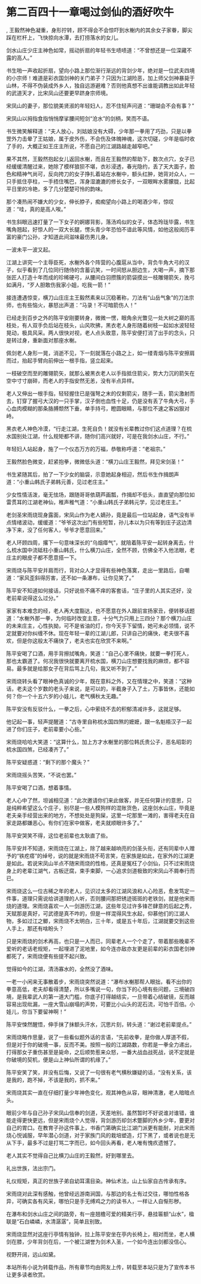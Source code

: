 # 第二百四十一章喝过剑仙的酒好吹牛
,  王毅然神色凝重，身形拧转，顾不得会不会惊吓到水榭内的其余女子家眷，脚尖踩在栏杆上，飞快掠向水潭，去打捞落水的女儿。
   剑水山庄少庄主神色如常，摇动折扇的年轻书生啧啧道：“不曾想还是一位深藏不露的高人。”
   书生啪一声收起折扇，望向小路上那位渐行渐远的背剑少年，绝对是一位武夫四境的小宗师！难道是彩衣国剑神的关门弟子？只因为江湖险恶，加上师父剑神暴毙于山林，不得不伪装成外乡人，独自远游避难？否则他真想不出谁能调教出如此年轻的武道天才，比宋凤山还要更早跻身宗师境。
   宋凤山的妻子，那位貌美贤淑的年轻妇人，忍不住轻声问道：“珊瑚会不会有事？”
   宋凤山以拇指食指悄悄摩挲腰间短剑“沧水”的剑柄，笑而不语。
   书生微笑解释道：“夫人放心，刘姑娘没有大碍，少年那一拳用了巧劲，只是以拳罡外力击晕了王姑娘，属于皮外伤，不会伤及体魄神魂，这次切磋，少年是临时收了手的，大概正如王庄主所说，不愿自己的江湖路越走越窄吧。”
   果不其然，王毅然抱起女儿返回水榭，而且在王毅然的帮助下，数次点穴，女子已经缓缓清醒过来，她除了模样狼狈不堪，衣衫浸透，春光隐约，丢了天大面子，脸色和精神气尚可，反向挎刀的女子挣扎着站在水榭中，额头红肿，她背对众人，一只手抵住亭柱，一手捂住嘴巴，浑身湿漉漉的修长女子，一双眼眸水雾朦胧，比起平日里的冷艳，多了几分楚楚可怜的韵味。
   那个凑热闹不嫌大的少女，伸长脖子，痴痴望向小路上的喝酒少年，惊叹道：“哇，真的是高人唉。”
   书生斜眼迅速打量了一下女子的婀娜背影，落汤鸡似的女子，体态玲珑毕露，书生嘴角翘起，好惊人的一双大长腿，愣头青少年恐怕不谙此等风情，如他这般阅历丰富的豪门公孙，才知道此间滋味最伤男儿身。
   一波未平一波又起。
   江湖上讲究一个主辱臣死，水榭外各个阵营的心腹扈从当中，背负牛角大弓的汉子，似乎看到了几位同行随侍的含蓄讥笑，一时间怒从胆边生，大喝一声，摘下那张匠人打造十年而成的珍稀硬弓，从腰间白羽攒簇的箭袋摸出一枝雕翎箭矢，挽弓如满月，“歹人胆敢伤我家小姐，吃我一箭！”
   接连遭遇惊变，横刀山庄庄主王毅然素来以沉稳著称，刀法有“山岳气象”的刀法宗师，也有些恼火，暴怒出声道：“马录！不可暗箭伤人！”
   已经走到百步之外的陈平安刚要转身，微微一愣，眼角余光瞥见一处大树之巅的高枝处，有人双手负后站在枝头，山风吹拂，黑衣老人身形随着树枝一起如水波轻轻晃动，极具风采。两人很快对视，老人点头致意，陈平安便打消了出手的念头，只是转过身，重新面对那座水榭。
   佩剑老人身形一晃，消逝不见，下一刻就落在小路之上，如一缕青烟与陈平安擦肩而过，抬起手臂向前伸出一根手指，竖立起来。
   一枝破空而至的雕翎箭矢，就那么被黑衣老人以手指抵住箭尖，势大力沉的箭矢在空中寸寸崩碎，而老人的手指安然无恙，没有半点异样。
   老人又伸出一根手指，轻轻握住已是强弩之末的仅剩箭尖，随手一丢，箭尖激射而去，钉穿了握弓大汉的一只手掌，汉子倒也血性十足，仍是没有丢了牛角大弓，手心血肉模糊的那条胳膊颓然下垂，单手持弓，瞪圆眼睛，与那位不速之客凶狠对峙。
   黑衣老人神色冷漠，“行走江湖，生死自负！就没有长辈教过你们这点道理？在梳水国别处江湖，什么规矩都不讲，随你们高兴就好，可是在我剑水山庄，不行。”
   年轻妇人站起身，施了一个仪态万方的万福，恭敬称呼道：“老祖宗。”
   王毅然脸色微变，赶紧抱拳，微微低头道：“横刀山庄王毅然，拜见宋剑圣！”
   书生紧随其后，拍了一下少女的脑袋，示意她起身相迎，然后书生作揖朗声道：“小重山韩氏子弟韩元善，见过老庄主。”
   少女性情活泼，毫无怯场，跟随哥哥依葫芦画瓢，作揖却不低头，直直望向那位如雷贯耳的江湖老神仙，稚声稚气道：“小重山韩氏子弟韩元学，见过老庄主。”
   老剑圣宋雨烧现身露面，宋凤山作为老人嫡孙，竟是最后一位站起身，语气没有半点情绪波动，缓缓道：“爷爷这次出门有些短暂，孙儿本以为只有等到庄子这边清净下来，没了任何客人，爷爷才愿意回来。”
   老人环顾四周，撂下一句意味深长的“乌烟瘴气”，就陪着陈平安一起转身离去，什么梳水国中流砥柱小重山韩氏，什么横刀山庄，全然不顾，仿佛全不入他法眼，老庄主的眼皮子都不愿意搭一下。
   宋雨烧与陈平安并肩而行，背对众人才显得有些神色落寞，走出一里路后，自嘲道：“家风歪斜得厉害，还不如一条瀑布，让你见笑了。”
   陈平安不知道如何接话，只好说些不痛不痒的客套话，“庄子里的人其实还好，没老前辈说得这么过分。”
   家家有本难念的经，老人再大度豁达，也不愿意在外人跟前宣扬家丑，便转移话题道：“水榭外那一拳，为何临时改变主意，十分气力只用上三四分？那个横刀山庄的未来庄主，心性执拗，可不是省油的灯，你今天手下留情，她可未必领情，说不定就要对你纠缠不休。现在年轻一辈的江湖儿郎，只讲自己的痛快，老夫很不喜欢，但是你这般太不痛快了，老夫也实在欣赏不来啊。”
   陈平安喝了口酒，用手背擦拭嘴角，笑道：“自己心里不痛快，就要一拳打死人，那也太霸道了。何况我很快就要离开梳水国，横刀山庄想要找我的麻烦，都不容易。最多就是给那女子在背后骂上几句，我又听不到了。”
   宋雨烧转头看了眼神色真诚的少年，既在意料之外，又在情理之中，笑道：“这种话，老夫这个岁数的老头子来说，是可以的，半截身子入了土，万事皆休，还能如何？你一个十五六岁的小娃儿，老气横秋太无趣。”
   陈平安没有反驳什么，一拳之后，心中萦绕不去的积郁清减许多，这就足够。
   他记起一事，轻声提醒道：“古寺里自称梳水国四煞的嬷嬷，跟一名魁梧汉子一起进了你们庄子，老前辈要小心些。”
   宋雨烧哈哈大笑道：“这算什么，加上方才水榭里的那位韩氏贵公子，恶名昭彰的梳水国四煞，已经凑齐了。”
   陈平安疑惑道：“剩下的那个魔头？”
   宋雨烧摇头苦笑，“不说也罢。”
   陈平安喝了口酒，想着事情。
   老人心中了然，坦诚相见道：“此次邀请你们来此做客，并无任何算计的意思，只是纯粹希望这么个庄子，别尽是一些人模狗样的混账货色，这座剑水山庄，毕竟是老夫亲手经营出来的地方，不想处处是狗屎，这里一坨那里一滩的，害得老夫在自家走路都嫌恶心。有你们在家中做客，老夫就顺眼许多了。”
   陈平安哭笑不得，这位老前辈也太耿直了些。
   陈平安并不知道，宋雨烧在江湖上，除了越来越响亮的剑圣头衔，还有同辈中人赠予的“铁疙瘩”的绰号，说的就是宋雨烧不苟言笑，在家族是如此，在家外的江湖更是如此。若说宋凤山半点不随宋雨烧的性格，还真是冤枉了小剑仙，只不过宋雨烧身上的老辈江湖气，古板迂腐，束手束脚，一心追求剑道极致的宋凤山不屑奉行而已。
   宋雨烧这么一位古稀之年的老人，见识过太多的江湖风浪和人心险恶，愈发笃定一件事，道理只需说给讲道理的人听，否则腰间那把锈迹斑斑的老铁剑，就是他宋雨烧的道理。宋雨烧喜欢一人一剑游历江湖，这些年见过许多锋芒肆意的后起之秀，天赋那是真好，可武德是真不咋的，但是一样混得风生水起，仰慕他们的江湖人物，多如过江之鲫，宋雨烧不太明白，三十年，或是五十年后，江湖就要交到这些人手上，那还有啥盼头？
   只是宋雨烧的剑术再高，也只是一人而已，同辈老人一个个走了，带着那些晚辈不爱听的老话老规矩，一起埋进了泥地里，如今连亦敌亦友更是前辈的彩衣国老剑神都死了，宋雨烧便有些提不起兴致。
   觉得如今的江湖，清汤寡水的，全然没了酒味。
   一老一小闲来无事散着步，宋雨烧突然说道：“瀑布水榭那帮人眼拙，看不出你的拳意高低，老夫却看得清楚，所以多嘴说一句，你当下的心境有些问题，三境破四境，是我辈武人的第一道大门槛，你底子打得越结实，一旦带着心结破镜，反而越容易出现纰漏，一座大雪山崩塌的声势，可要比小山头的泥石流，可怕千百倍。小娃儿，你当下要留神啊！”
   陈平安悚然醒悟，伸手抹了抹额头汗水，沉思片刻，转头道：“谢过老前辈提点。”
   宋雨烧略作思量，说了一些看似题外话的言语，“先前收拳，是你做人厚道不假，但是对于你的破境一事，反而不美。按照一般的江湖路数，你若是一拳全力递出，打得那女子重伤甚至是毙命，之后顺势惹来众怒，一番大战血战死战，说不定就是你破境的契机，便是山上神仙所谓的机缘了。”
   陈平安笑了笑，并没有后悔，又说了一句很有老气横秋嫌疑的话，“没有关系，该是我的，跑不掉，不该是我的，抓不来。”
   宋雨烧其实一直在仔细打量少年神色变化，观其神色从容，眼神清澈，老人暗暗点头。
   眼前少年与自己孙子宋凤山信奉的剑道，天差地别。虽然暂时不好说谁对谁错，谁能走得更快更远，但是宋雨烧个人觉得，背剑游历却剑术蹩脚的外乡少年，要更对自己的胃口。在教育子孙这件事上，书香门第确实比江湖门派更有能耐，对此宋雨烧心悦诚服，早年潜心剑道，对于家族门风的栽培塑造，灯下黑了，或者说也是无从下手，最多不过是打骂二字而已，如今回头再看，老人唯有愧疚遗憾了。
   老人其实不觉得自己比横刀山庄的王毅然，好到哪里去。
   礼出世族，法出宗门。
   礼仪规矩，真正的世族子弟自幼耳濡目染。神仙术法，山上仙家自古传承有序。
   宋雨烧对此深有感触，他曾经远游南涧国，与那边的名士有过交往，哪怕性格各异，可确实各有风采，哪怕只是手无缚鸡之力的读书人，一样让人自惭形秽。
   在瀑布和剑水山庄之间的路旁，有一座翘檐可爱的精美行亭，悬挂匾额“山水”，楹联是“石白嶙嶙，水清潺潺”，简单且别致。
   宋雨烧显然对这座行亭情有独钟，拉上陈平安坐在亭内长椅上，相对而坐，老人横剑在膝，少年背剑在后，一个被江湖誉为剑术入圣，一个如今连出剑都没信心。
   视野开阔，远山如黛。
  本站所有小说为转载作品，所有章节均由网友上传，转载至本站只是为了宣传本书让更多读者欣赏。